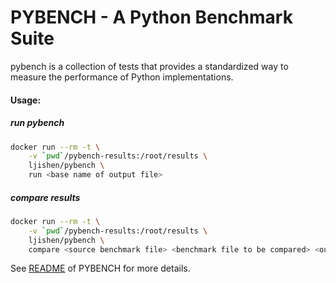# PYBENCH - A Python Benchmark Suite pybench is a collection of tests that provides a standardized way to measure the performance of Python implementations.#### Usage:##### run pybench```bashdocker run --rm -t \    -v `pwd`/pybench-results:/root/results \    ljishen/pybench \    run <base name of output file>```##### compare results```bashdocker run --rm -t \    -v `pwd`/pybench-results:/root/results \    ljishen/pybench \    compare <source benchmark file> <benchmark file to be compared> <output file of result>```See [README](https://svn.python.org/projects/python/trunk/Tools/pybench/README) of PYBENCH for more details.